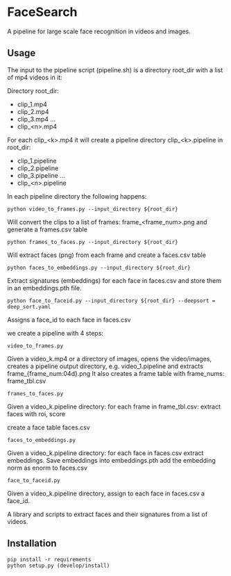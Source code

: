# FaceSearch

A pipeline for large scale face recognition in videos and images. 

## Usage
The input to the pipeline script (pipeline.sh) is a directory root_dir with a list of mp4 videos in it:

Directory root_dir:

* clip_1.mp4
* clip_2.mp4
* clip_3.mp4
...
* clip_\<n>.mp4

For each clip_\<k>.mp4 it will create a pipeline directory clip_\<k>.pipeline in root_dir:

* clip_1.pipeline
* clip_2.pipeline
* clip_3.pipeline
...
* clip_\<n>.pipeline


In each pipeline directory the following happens:

```
python video_to_frames.py --input_directory ${root_dir}
```
Will convert the clips to a list of frames: frame_\<frame_num>.png
and generate a frames.csv table 

```
python frames_to_faces.py --input_directory ${root_dir}
```

Will extract faces (png) from each frame and create a faces.csv table 

```
python faces_to_embeddings.py --input_directory ${root_dir}
```

Extract signatures (embeddings) for each face in faces.csv and store them in an embeddings.pth file.  


```
python face_to_faceid.py --input_directory ${root_dir} --deepsort = deep_sort.yaml
```
Assigns a face_id to each face in faces.csv 



we create a pipeline with 4 steps:

```
video_to_frames.py
```
Given a video_k.mp4 or a directory of images, opens the video/images, creates a pipeline output directory, e.g. video_1.pipeline 
and extracts frame_{frame_num:04d}.png 
It also creates a frame table with frame_nums: frame_tbl.csv

```
frames_to_faces.py
```
Given a video_k.pipeline directory:
for each frame in frame_tbl.csv: 
    extract faces with roi, score

create a face table faces.csv 

```
faces_to_embeddings.py
```
Given a video_k.pipeline directory:
for each face in faces.csv extract embeddings. 
Save embeddings into embeddings.pth 
add the embedding norm as enorm to faces.csv 

```
face_to_faceid.py 
```
Given a video_k.pipeline directory, assign to each face in faces.csv a face_id. 



A library and scripts to extract faces and their signatures from a list of videos. 

## Installation
```
pip install -r requirements
python setup.py (develop/install)
```


